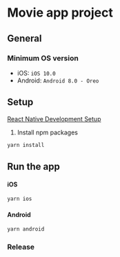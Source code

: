 # Movie app project

## General

### Minimum OS version

- iOS: `iOS 10.0`
- Android: `Android 8.0 - Oreo`

## Setup

[React Native Development Setup](https://reactnative.dev/docs/environment-setup)

1. Install npm packages

```bash
yarn install
```

## Run the app

#### iOS

```bash
yarn ios
```

#### Android

```bash
yarn android
```

### Release
